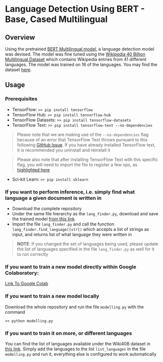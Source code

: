 # Language Detection Using BERT - Base, Cased Multilingual

## Overview
Using the pretrained [BERT Multilingual model](https://tfhub.dev/tensorflow/bert_multi_cased_L-12_H-768_A-12/4), a language detection model was devised. The model was fine tuned using the [Wikipedia 40 Billion Multilingual Dataset](https://research.google/pubs/pub49029/) which contains Wikipedia entries from 41 different languages. The model was trained on 16 of the languages. You may find the dataset [here](https://www.tensorflow.org/datasets/catalog/wiki40b).

## Usage

### Prerequisites
* TensorFlow: ```>> pip install tensorflow```
* TensorFlow Hub: ```>> pip install tensorflow-hub```
* TensorFlow Datasets: ```>> pip install tensorflow-datasets```
* TensorFlow Text: ```>> pip install tensorflow-text --no-dependencies ```

> Please note that we are making use of the ```--no-dependencies``` flag because of an error that TensorFlow Text throws pursuant to this following [GitHub Issue](https://github.com/tensorflow/text/issues/200). If you have already installed TensorFlow text, it is recommended you uninstall and reinstall it

>  Please also note that after installing TensorFlow Text with this specific flag, you will need to import the file to register a few ops, as [highlighted here](https://github.com/tensorflow/text/issues/200#issuecomment-780998374)

* Sci-kit Learn: ```>> pip install sklearn```

### If you want to perform inference, i.e. simply find what language a given document is written in

* Download the complete repository
* Under the same file hierarchy as the ```lang_finder.py```, download and save the trained model [from this link](https://drive.google.com/drive/folders/1iqByvdbmDkUj-CX8QiVm3IfFLbvuyhvO?usp=sharing)
* Import the file ```lang_finder.py``` and call the function ```lang_finder.find_language([str])``` which accepts a list of strings as input, and returns list of what language they were written in

> **NOTE**: If you changed the set of languages being used, please update the list of languages specified in the file ```lang_finder.py``` as well for it to run correctly

### If you want to train a new model directly within Google Colaboratory:

[Link To Google Colab](https://colab.research.google.com/drive/1kvbc9xU0FLxj6jRn70rzmF6iMn4iOFGY?usp=sharing)

### If you want to train a new model locally

Download the whole repository and run the file ```modelling.py``` with the command
```python3
>> python modelling.py
```

### If you want to train it on more, or different languages

You can find the list of languages available under the Wiki40B dataset in [this link](https://www.tensorflow.org/datasets/catalog/wiki40b). Simply add the languages to the list ```list_languages``` in the file ```modelling.py``` and run it, everything else is configured to work automatically
